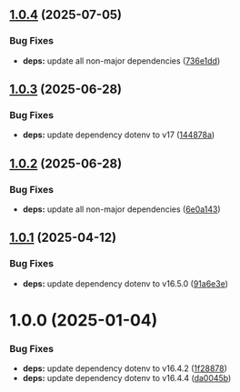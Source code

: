 ## [1.0.4](https://github.com/HiromiShikata/npm-merge-graphql-cli/compare/v1.0.3...v1.0.4) (2025-07-05)


### Bug Fixes

* **deps:** update all non-major dependencies ([736e1dd](https://github.com/HiromiShikata/npm-merge-graphql-cli/commit/736e1dd2a41a5fd27032eca381ab972879b07c9f))

## [1.0.3](https://github.com/HiromiShikata/npm-merge-graphql-cli/compare/v1.0.2...v1.0.3) (2025-06-28)


### Bug Fixes

* **deps:** update dependency dotenv to v17 ([144878a](https://github.com/HiromiShikata/npm-merge-graphql-cli/commit/144878adf5e72aaaf1319c8d19d59853cce8f15a))

## [1.0.2](https://github.com/HiromiShikata/npm-merge-graphql-cli/compare/v1.0.1...v1.0.2) (2025-06-28)


### Bug Fixes

* **deps:** update all non-major dependencies ([6e0a143](https://github.com/HiromiShikata/npm-merge-graphql-cli/commit/6e0a1438127db6a9ec78216a0b4964d7b61964e5))

## [1.0.1](https://github.com/HiromiShikata/npm-merge-graphql-cli/compare/v1.0.0...v1.0.1) (2025-04-12)


### Bug Fixes

* **deps:** update dependency dotenv to v16.5.0 ([91a6e3e](https://github.com/HiromiShikata/npm-merge-graphql-cli/commit/91a6e3ed2710d2d41ec139abb2bcf7822d8afcec))

# 1.0.0 (2025-01-04)


### Bug Fixes

* **deps:** update dependency dotenv to v16.4.2 ([1f28878](https://github.com/HiromiShikata/npm-merge-graphql-cli/commit/1f28878c50d2bbc9d52b4a30b988bd1814e957af))
* **deps:** update dependency dotenv to v16.4.4 ([da0045b](https://github.com/HiromiShikata/npm-merge-graphql-cli/commit/da0045bae55124bdc9386128e2915dae72582ac3))

